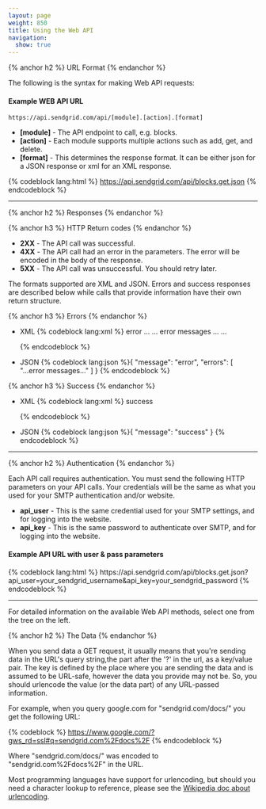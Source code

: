 ```yaml
---
layout: page
weight: 850
title: Using the Web API
navigation:
  show: true
---
```


{% anchor h2 %}
URL Format 
{% endanchor %}
<p>The following is the syntax for making Web API requests:</p>

<h4>Example WEB API URL</h4>
<code>https://api.sendgrid.com/api/[module].[action].[format]</code>


<ul>
  <li><strong>[module]</strong> - The API endpoint to call, e.g. blocks.</li>
  <li><strong>[action]</strong> - Each module supports multiple actions such as add, get, and delete.</li>
	<li><strong>[format]</strong> - This determines the response format. It can be either json for a JSON response or xml for an XML response.</li>
</ul>

{% codeblock lang:html %}
https://api.sendgrid.com/api/blocks.get.json
{% endcodeblock %}

<hr/>


{% anchor h2 %}
Responses 
{% endanchor %}

{% anchor h3 %}
HTTP Return codes 
{% endanchor %}
<ul>
	<li><strong>2XX</strong> - The API call was successful.</li>
	<li><strong>4XX</strong> - The API call had an error in the parameters. The error will be encoded in the body of the response.</li>
	<li><strong>5XX</strong> - The API call was unsuccessful. You should retry later.</li>
</ul>


<p>The formats supported are XML and JSON. Errors and success responses are described below while calls that provide information have their own return structure.</p>

{% anchor h3 %}
Errors 
{% endanchor %}
<ul>
	<li>XML
{% codeblock lang:xml %}<result>
   <message>error</message>
   <errors>
      ...
      <error>... error messages ...</error>
      ...
   </errors>
</result>

{% endcodeblock %}
</li>
	<li>JSON
{% codeblock lang:json %}{
  "message": "error",
  "errors": [
    "...error messages..."
  ]
}
{% endcodeblock %}
</li>
</ul>

{% anchor h3 %}
Success
{% endanchor %}
<ul>
	<li>XML
{% codeblock lang:xml %}<result>
success
</result>

{% endcodeblock %}
</li>
	<li>JSON
{% codeblock lang:json %}{
  "message": "success"
}
{% endcodeblock %}
</li>
</ul>
<hr/>

{% anchor h2 %}
Authentication 
{% endanchor %}
<p>Each API call requires authentication. You must send the following HTTP parameters on your API calls. Your credentials will be the same as what you used for your SMTP authentication and/or website.</p>
<ul>
	<li><strong>api_user</strong> - This is the same credential used for your SMTP settings, and for logging into the website.</li>
	<li><strong>api_key</strong> - This is the same password to authenticate over SMTP, and for logging into the website.</li>
</ul>

<h4>Example API URL with user & pass parameters</h4>
{% codeblock lang:html %}
https://api.sendgrid.com/api/blocks.get.json?api_user=your_sendgrid_username&api_key=your_sendgrid_password
{% endcodeblock %}

<hr/>

<p>For detailed information on the available Web API methods, select one from the tree on the left.</p>


{% anchor h2 %}
The Data
{% endanchor %}

When you send data a GET request, it usually means that you're sending data in the URL's query string,the part after the '?' in the url, as a key/value pair. The key is defined by the place where you are sending the data and is assumed to be URL-safe, however the data you provide may not be. So, you should urlencode the value (or the data part) of any URL-passed information. 

For example, when you query google.com for "sendgrid.com/docs/" you get the following URL: 

{% codeblock %}
https://www.google.com/?gws_rd=ssl#q=sendgrid.com%2Fdocs%2F
{% endcodeblock %}

Where "sendgrid.com/docs/" was encoded to "sendgrid.com%2Fdocs%2F" in the URL. 

Most programming languages have support for urlencoding, but should you need a character lookup to reference, please see the [Wikipedia doc about urlencoding](http://en.wikipedia.org/wiki/Percent-encoding).

